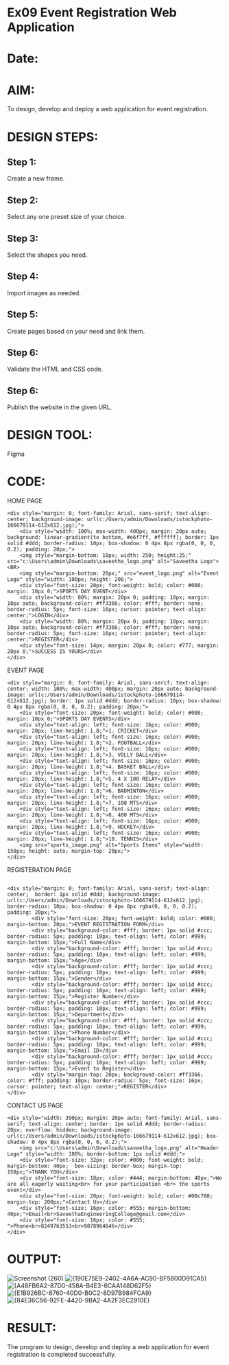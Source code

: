# Ex09 Event Registration Web Application
# Date:
# AIM:
To design, develop and deploy a web application for event registration.

# DESIGN STEPS:
## Step 1:
Create a new frame.

## Step 2:
Select any one preset size of your choice.

## Step 3:
Select the shapes you need.

## Step 4:
Import images as needed.

## Step 5:
Create pages based on your need and link them.

## Step 6:
Validate the HTML and CSS code.

## Step 6:
Publish the website in the given URL.

# DESIGN TOOL:
Figma

# CODE:
HOME PAGE
```
<div style="margin: 0; font-family: Arial, sans-serif; text-align: center; background-image: url(c:/Users/admin/Downloads/istockphoto-166679114-612x612.jpg);">
    <div style="width: 100%; max-width: 400px; margin: 20px auto; background: linear-gradient(to bottom, #e6f7ff, #ffffff); border: 1px solid #ddd; border-radius: 10px; box-shadow: 0 4px 8px rgba(0, 0, 0, 0.2); padding: 20px;">
    <img style="margin-bottom: 10px; width: 250; height:25;" src="c:\Users\admin\Downloads\saveetha_logo.png" alt="Saveetha Logo"><BR>
    <img style="margin-bottom: 20px;" src="event_logo.png" alt="Event Logo" style="width: 100px; height: 200;">
    <div style="font-size: 20px; font-weight: bold; color: #000; margin: 10px 0;">SPORTS DAY EVENT</div>
    <div style="width: 80%; margin: 20px 0; padding: 10px; margin: 10px auto; background-color: #ff3366; color: #fff; border: none; border-radius: 5px; font-size: 16px; cursor: pointer; text-align: center;">LOGIN</div>
    <div style="width: 80%; margin: 20px 0; padding: 10px; margin: 10px auto; background-color: #ff3366; color: #fff; border: none; border-radius: 5px; font-size: 16px; cursor: pointer; text-align: center;">REGISTER</div>
    <div style="font-size: 14px; margin: 20px 0; color: #777; margin: 20px 0;">SUCCESS IS YOURS</div>
</div>
```
EVENT PAGE
```
<div style="margin: 0; font-family: Arial, sans-serif; text-align: center; width: 100%; max-width: 400px; margin: 20px auto; background-image: url(c:/Users/admin/Downloads/istockphoto-166679114-612x612.jpg); border: 1px solid #ddd; border-radius: 10px; box-shadow: 0 4px 8px rgba(0, 0, 0, 0.2); padding: 20px;">
    <div style="font-size: 20px; font-weight: bold; color: #000; margin: 10px 0;">SPORTS DAY EVENTS</div>
    <div style="text-align: left; font-size: 16px; color: #000; margin: 20px; line-height: 1.8;">1. CRICKET</div>
    <div style="text-align: left; font-size: 16px; color: #000; margin: 20px; line-height: 1.8;">2. FOOTBALL</div>
    <div style="text-align: left; font-size: 16px; color: #000; margin: 20px; line-height: 1.8;">3. VOLLY BALL</div>
    <div style="text-align: left; font-size: 16px; color: #000; margin: 20px; line-height: 1.8;">4. BASKET BALL</div>
    <div style="text-align: left; font-size: 16px; color: #000; margin: 20px; line-height: 1.8;">5. 4 X 100 RELAY</div>
    <div style="text-align: left; font-size: 16px; color: #000; margin: 20px; line-height: 1.8;">6. BADMINTON</div>
    <div style="text-align: left; font-size: 16px; color: #000; margin: 20px; line-height: 1.8;">7. 100 MTS</div>
    <div style="text-align: left; font-size: 16px; color: #000; margin: 20px; line-height: 1.8;">8. 400 MTS</div>
    <div style="text-align: left; font-size: 16px; color: #000; margin: 20px; line-height: 1.8;">9. HOCKEY</div>
    <div style="text-align: left; font-size: 16px; color: #000; margin: 20px; line-height: 1.8;">10. TENNIS</div>
    <img src="sports_image.png" alt="Sports Items" style="width: 150px; height: auto; margin-top: 20px;">
</div>
```
REGISTERATION PAGE
```

<div style="margin: 0; font-family: Arial, sans-serif; text-align: center;  border: 1px solid #ddd; background-image: url(c:/Users/admin/Downloads/istockphoto-166679114-612x612.jpg); border-radius: 10px; box-shadow: 0 4px 8px rgba(0, 0, 0, 0.2); padding: 20px;">
        <div style="font-size: 20px; font-weight: bold; color: #000; margin-bottom: 20px;">EVENT REGISTRATION FORM</div>
        <div style="background-color: #fff; border: 1px solid #ccc; border-radius: 5px; padding: 10px; text-align: left; color: #999; margin-bottom: 15px;">Full Name</div>
        <div style="background-color: #fff; border: 1px solid #ccc; border-radius: 5px; padding: 10px; text-align: left; color: #999; margin-bottom: 15px;">Age</div>
        <div style="background-color: #fff; border: 1px solid #ccc; border-radius: 5px; padding: 10px; text-align: left; color: #999; margin-bottom: 15px;">Gender</div>
        <div style="background-color: #fff; border: 1px solid #ccc; border-radius: 5px; padding: 10px; text-align: left; color: #999; margin-bottom: 15px;">Register Number</div>
        <div style="background-color: #fff; border: 1px solid #ccc; border-radius: 5px; padding: 10px; text-align: left; color: #999; margin-bottom: 15px;">Department</div>
        <div style="background-color: #fff; border: 1px solid #ccc; border-radius: 5px; padding: 10px; text-align: left; color: #999; margin-bottom: 15px;">Phone Number</div>
        <div style="background-color: #fff; border: 1px solid #ccc; border-radius: 5px; padding: 10px; text-align: left; color: #999; margin-bottom: 15px;">Email ID</div>
        <div style="background-color: #fff; border: 1px solid #ccc; border-radius: 5px; padding: 10px; text-align: left; color: #999; margin-bottom: 15px;">Event to Register</div>
        <div style="margin-top: 20px; background-color: #ff3366; color: #fff; padding: 10px; border-radius: 5px; font-size: 16px; cursor: pointer; text-align: center;">REGISTER</div>
</div>
```
CONTACT US PAGE
```
<div style="width: 390px; margin: 20px auto; font-family: Arial, sans-serif; text-align: center; border: 1px solid #ddd; border-radius: 20px; overflow: hidden; background-image: url(c:/Users/admin/Downloads/istockphoto-166679114-612x612.jpg); box-shadow: 0 4px 8px rgba(0, 0, 0, 0.2);">
    <img src="c:\Users\admin\Downloads\saveetha_logo.png" alt="Header Logo" style="width: 100%; border-bottom: 1px solid #ddd;">
    <div style="font-size: 32px; color: #000; font-weight: bold; margin-bottom: 40px;  box-sizing: border-box; margin-top: 150px;">THANK YOU</div>
    <div style="font-size: 18px; color: #444; margin-bottom: 40px;">We are all eagerly waiting<br> for your participation <br> the sports event</div>
    <div style="font-size: 20px; font-weight: bold; color: #00c700; margin-top: 200px;">Contact Us</div>
    <div style="font-size: 16px; color: #555; margin-bottom: 40px;">Email<br>SaveethaEngineeringCollege@gmail.com</div>
    <div style="font-size: 16px; color: #555; ">Phone<br>8249763553<br>9878964646</div>
</div>
```
# OUTPUT:
![Screenshot (260)](https://github.com/user-attachments/assets/2bc06166-8b49-49a3-ba1c-85c1d7a90d90)
![{190E75E9-2402-4A6A-AC90-BF5800D91CA5}](https://github.com/user-attachments/assets/87bcf60c-30e8-4dd0-80f1-0b6177d863ee)
![{A48FB6A2-87D0-458A-B4E3-6CAA148D62F5}](https://github.com/user-attachments/assets/d3ae9663-4294-45b8-823e-4a78f84c8c12)
![{E1B926BC-8760-40D0-B0C2-8D97B984FCA9}](https://github.com/user-attachments/assets/2271267e-2ae5-4d3f-84f4-c4ae7e4b712a)
![{84E36C56-92FE-4420-9BA2-4A2F3EC2910E}](https://github.com/user-attachments/assets/871ada94-a3df-4a01-a41e-9eb5ad99c81f)







# RESULT:
The program to design, develop and deploy a web application for event registration is completed successfully.
